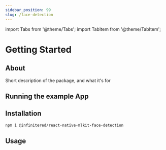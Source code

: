 ```yaml
---
sidebar_position: 99
slug: /face-detection
---
```

import Tabs from '@theme/Tabs';
import TabItem from '@theme/TabItem';


# Getting Started

## About
Short description of the package, and what it's for

## Running the example App

## Installation

```bash npm2yarn
npm i @infinitered/react-native-mlkit-face-detection
```


## Usage

```tsx

```
